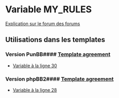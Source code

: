 # Variable MY_RULES
[Explication sur le forum des forums](http://forum.forumactif.com/t294113-listing-des-variables#MY_RULES)
## Utilisations dans les templates
### Version PunBB#### [Template agreement](punbb/agreement.md)
* [Variable à la ligne 30](../punbb/agreement.tpl#L30)
### Version phpBB2#### [Template agreement](subsilver/agreement.md)
* [Variable à la ligne 28](../subsilver/agreement.tpl#L28)